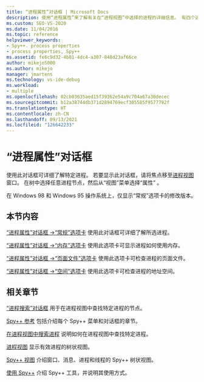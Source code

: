 ```yaml
---
title: “进程属性”对话框 | Microsoft Docs
description: 使用“进程属性”来了解有关在“进程视图”中选择的进程的详细信息。 有四个选项卡：常规、内存、页面文件和空间。
ms.custom: SEO-VS-2020
ms.date: 11/04/2016
ms.topic: reference
helpviewer_keywords:
- Spy++. process properties
- process properties, Spy++
ms.assetid: fe6c9d32-4b81-4dc4-a307-848d23af66ce
author: mikejo5000
ms.author: mikejo
manager: jmartens
ms.technology: vs-ide-debug
ms.workload:
- multiple
ms.openlocfilehash: 02cb03635aed15f39362e54a9c704a67a30decec
ms.sourcegitcommit: b12a38744db371d2894769ecf305585f9577792f
ms.translationtype: HT
ms.contentlocale: zh-CN
ms.lasthandoff: 09/13/2021
ms.locfileid: "126642233"
---
```

# <a name="process-properties-dialog-box"></a>“进程属性”对话框
使用此对话框可详细了解特定进程。 若要显示此对话框，请将焦点移至[进程视图](../debugger/processes-view.md)窗口。 在树中选择任意进程节点，然后从“视图”菜单选择“属性” 。

 在 Windows 98 和 Windows 95 操作系统上，仅显示“常规”选项卡的修改版本。

## <a name="in-this-section"></a>本节内容
 [“进程属性”对话框 ->“常规”选项卡](../debugger/general-tab-thread-properties-dialog-box.md) 使用此对话框可详细了解所选进程。

 [“进程属性”对话框 ->“内存”选项卡](../debugger/memory-tab-process-properties-dialog-box.md) 使用此选项卡可显示进程如何使用内存。

 [“进程属性”对话框 ->“页面文件”选项卡](../debugger/page-file-tab-process-properties-dialog-box.md) 使用此选项卡可检查进程的页面文件。

 [“进程属性”对话框 ->“空间”选项卡](../debugger/space-tab-process-properties-dialog-box.md) 使用此选项卡可检查进程的地址空间。

## <a name="related-sections"></a>相关章节
 [“进程搜索”对话框](../debugger/process-search-dialog-box.md) 用于在进程视图中查找特定进程的节点。

 [Spy++ 参考](../debugger/spy-increment-reference.md) 包括介绍每个 Spy++ 菜单和对话框的章节。

 [在进程视图中搜索进程](../debugger/how-to-search-for-a-process-in-processes-view.md) 说明如何在进程视图中查找特定进程。

 [进程视图](../debugger/processes-view.md) 显示有效进程的树状视图。

 [Spy++ 视图](../debugger/spy-increment-views.md) 介绍窗口、消息、进程和线程的 Spy++ 树状视图。

 [使用 Spy++](../debugger/using-spy-increment.md) 介绍 Spy++ 工具，并说明其使用方式。